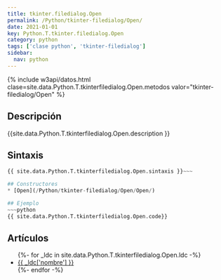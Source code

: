 ```yaml
---
title: tkinter.filedialog.Open
permalink: /Python/tkinter-filedialog/Open/
date: 2021-01-01
key: Python.T.tkinter.filedialog.Open
category: python
tags: ['clase python', 'tkinter-filedialog']
sidebar: 
  nav: python
---
```


{% include w3api/datos.html clase=site.data.Python.T.tkinterfiledialog.Open.metodos valor="tkinter-filedialog/Open" %}

## Descripción
{{site.data.Python.T.tkinterfiledialog.Open.description }}

## Sintaxis
~~~python
{{ site.data.Python.T.tkinterfiledialog.Open.sintaxis }}~~~

## Constructores
* [Open](/Python/tkinter-filedialog/Open/Open/)

## Ejemplo
~~~python
{{ site.data.Python.T.tkinterfiledialog.Open.code}}
~~~

## Artículos
<ul>
{%- for _ldc in site.data.Python.T.tkinterfiledialog.Open.ldc -%}
   <li>
       <a href="{{_ldc['url'] }}">{{ _ldc['nombre'] }}</a>
   </li>
{%- endfor -%}
</ul>
